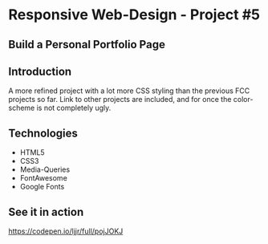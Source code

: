 # Responsive Web-Design - Project #5
## Build a Personal Portfolio Page

## Introduction
A more refined project with a lot more CSS styling than the previous FCC projects so far.
Link to other projects are included, and for once the color-scheme is not completely ugly. 

## Technologies
* HTML5
* CSS3
* Media-Queries
* FontAwesome
* Google Fonts

## See it in action
https://codepen.io/ljjr/full/pojJOKJ
